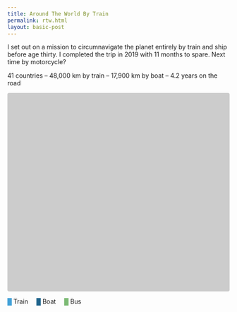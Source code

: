 ```yaml
---
title: Around The World By Train
permalink: rtw.html
layout: basic-post
---
```


I set out on a mission to circumnavigate the planet entirely by train and ship before age thirty. I completed the trip in 2019 with 11 months to spare. Next time by motorcycle? 

41 countries – 48,000 km by train – 17,900 km by boat – 4.2 years on the road

<div class="map">
    <div id="map" style="width: 100%; height: 450px; background: #ccc; border-radius: 4px;"></div>
</div>

<span style="color:#43a1d8;">█</span> Train <span style="color:#1f648c; margin-left: 15px;">█</span> Boat <span style="color:#7cba74; margin-left: 15px;">█</span> Bus

<script src="https://code.jquery.com/jquery-3.5.1.min.js" crossorigin="anonymous"></script>
<script src="https://api.mapbox.com/mapbox-gl-js/v0.39.1/mapbox-gl.js"></script>
<link href="https://api.mapbox.com/mapbox-gl-js/v0.39.1/mapbox-gl.css" rel="stylesheet" />
<script src="/static/resources/rtw.js"></script>
